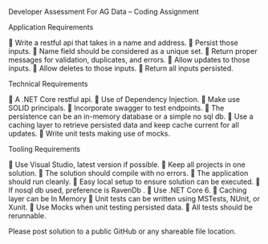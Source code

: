Developer Assessment For AG Data – Coding Assignment

Application Requirements

 Write a restful api that takes in a name and address.
 Persist those inputs.
 Name field should be considered as a unique set.
 Return proper messages for validation, duplicates, and errors.
 Allow updates to those inputs.
 Allow deletes to those inputs.
 Return all inputs persisted.

Technical Requirements

 A .NET Core restful api.
 Use of Dependency Injection.
 Make use SOLID principals.
 Incorporate swagger to test endpoints.
 The persistence can be an in-memory database or a simple no sql db.
 Use a caching layer to retrieve persisted data and keep cache current for all updates.
 Write unit tests making use of mocks.

Tooling Requirements

 Use Visual Studio, latest version if possible.
 Keep all projects in one solution.
 The solution should compile with no errors.
 The application should run cleanly.
 Easy local setup to ensure solution can be executed.
 If nosql db used, preference is RavenDb .
 Use .NET Core 6.
 Caching layer can be In Memory
 Unit tests can be written using MSTests, NUnit, or Xunit.
 Use Mocks when unit testing persisted data.
 All tests should be rerunnable.

Please post solution to a public GitHub or any shareable file location.
